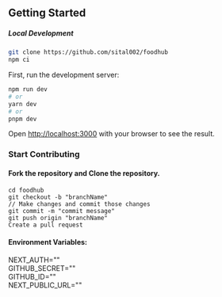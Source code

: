 
## Getting Started
##### Local Development
```bash
git clone https://github.com/sital002/foodhub
npm ci 
```
First, run the development server:

```bash
npm run dev
# or
yarn dev
# or
pnpm dev
```


Open [http://localhost:3000](http://localhost:3000) with your browser to see the result.

### Start Contributing
#### Fork the repository and Clone the repository.

```
cd foodhub
git checkout -b "branchName"
// Make changes and commit those changes 
git commit -m "commit message"
git push origin "branchName"
Create a pull request 
```


#### Environment Variables:
NEXT_AUTH="" \
GITHUB_SECRET="" \
GITHUB_ID="" \
NEXT_PUBLIC_URL=""


